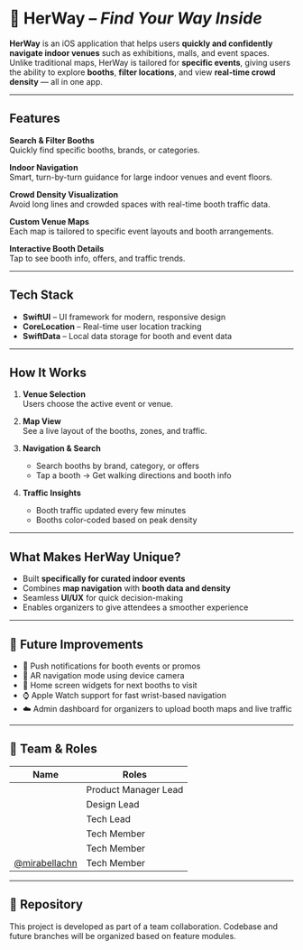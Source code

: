 # 🧭 HerWay – *Find Your Way Inside*

**HerWay** is an iOS application that helps users **quickly and confidently navigate indoor venues** such as exhibitions, malls, and event spaces. Unlike traditional maps, HerWay is tailored for **specific events**, giving users the ability to explore **booths**, **filter locations**, and view **real-time crowd density** — all in one app.

---

## Features

**Search & Filter Booths**  
Quickly find specific booths, brands, or categories.

**Indoor Navigation**  
Smart, turn-by-turn guidance for large indoor venues and event floors.

**Crowd Density Visualization**  
Avoid long lines and crowded spaces with real-time booth traffic data.

**Custom Venue Maps**  
Each map is tailored to specific event layouts and booth arrangements.

**Interactive Booth Details**  
Tap to see booth info, offers, and traffic trends.

---

## Tech Stack

- **SwiftUI** – UI framework for modern, responsive design  
- **CoreLocation** – Real-time user location tracking  
- **SwiftData** – Local data storage for booth and event data  

---

## How It Works

1. **Venue Selection**  
   Users choose the active event or venue.

2. **Map View**  
   See a live layout of the booths, zones, and traffic.

3. **Navigation & Search**  
   - Search booths by brand, category, or offers  
   - Tap a booth → Get walking directions and booth info

4. **Traffic Insights**  
   - Booth traffic updated every few minutes  
   - Booths color-coded based on peak density

---

## What Makes HerWay Unique?

- Built **specifically for curated indoor events**
- Combines **map navigation** with **booth data and density**
- Seamless **UI/UX** for quick decision-making
- Enables organizers to give attendees a smoother experience

---

## 🔮 Future Improvements

- 🔔 Push notifications for booth events or promos  
- 🧭 AR navigation mode using device camera  
- 📱 Home screen widgets for next booths to visit  
- ⌚ Apple Watch support for fast wrist-based navigation  
- ☁️ Admin dashboard for organizers to upload booth maps and live traffic  

---

## 👥 Team & Roles

| Name                                                   | Roles                   |
|--------------------------------------------------------|-------------------------|
|                                                        | Product Manager Lead    |
|                                                        | Design Lead             |
|                                                        | Tech Lead               |
|                                                        | Tech Member             |
|                                                        | Tech Member             |
| [@mirabellachn](https://github.com/mirabellachn)       | Tech Member             |

---

## 📁 Repository

This project is developed as part of a team collaboration. Codebase and future branches will be organized based on feature modules.

